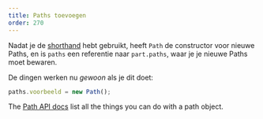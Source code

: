 ```yaml
---
title: Paths toevoegen
order: 270
---
```


Nadat je de [shorthand](/howtos/core/shorthand/) hebt gebruikt, heeft `Path` de constructor voor nieuwe Paths, en is `paths` een referentie naar `part.paths`, waar je je nieuwe Paths moet bewaren.

De dingen werken nu *gewoon* als je dit doet:

```js
paths.voorbeeld = new Path();
```

<Tip>

The [Path API docs](/api/path) list all the things you can do with a path object.

</Tip>

